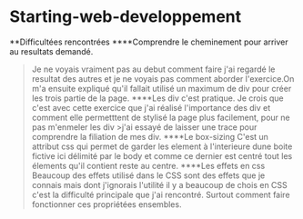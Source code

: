# Starting-web-developpement
**Difficultées rencontrées 
****Comprendre le cheminement pour arriver au resultats demandé.
>Je ne voyais vraiment pas au debut comment faire j'ai regardé le resultat des autres et je ne voyais pas comment aborder l'exercice.On m'a ensuite expliqué qu'il fallait 
>utilisé un maximum de div pour créer les trois partie de la page.
****Les div c'est pratique.
>Je crois que c'est avec cette exercice que j'ai réalisé l'importance des div et comment elle permetttent de stylisé la page plus facilement, pour ne pas m'enmeler les div    >j'ai essayé de laisser une trace pour comprendre la filiation de mes div.
****Le box-sizing
C'est un attribut css qui permet de garder les element à l'interieure dune boite fictive ici délimité par le body et comme ce dernier est centré tout les élements qu'il
>contient reste au centre.
****Les effets en css
>Beaucoup des effets utilisé dans le CSS sont des effets que je connais mais dont j'ignorais l'utilité il y a beaucoup de chois en CSS c'est la difficulté principale que
>j'ai rencontré. Surtout comment faire fonctionner ces propriétées ensembles.
